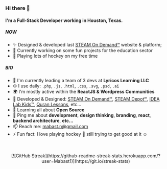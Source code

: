 ### Hi there 👋

#### I'm a Full-Stack Developer working in Houston, Texas.

##### NOW

- ✨ Designed & developed last [STEAM On Demand℠](https://steamondemand.org) website & platform;
- 🏫 Currently working on some fun projects for the education sector 
- 🏒 Playing lots of hockey on my free time

##### BIO

- 🏢 I'm currently leading a team of 3 devs at **Lyricos Learning LLC**
- ⚙️ I use daily: `.php`, `.js`, `.html`, `.css`, `.svg`, `.psd`, `.ai`
- 🌍 I'm mostly active within the **ReactJS & Wordpress Communities**
- 💅 Developed & Designed: [STEAM On Demand℠](https://steamondemand.org), [STEAM Depot℠](https://steamdepot.idealabkids.com), [IDEA Lab Kids™](https://idealabkids.com), [Quran Lessons](https://quranlessons.us), etc…
- 🌱 Learning all about **Open Source**
- 💬 Ping me about **development**, **design thinking**, **branding**, **react**, **backend architecture**, **etc...**
- 📫 Reach me: [mabast.n@gmail.com](mailto:mabast.n@gmail.com)
- ⚡️ Fun fact: I love playing hockey 🏑 still trying to get good at it ☺ 

</br>
<p align="center">
[![GitHub Streak](https://github-readme-streak-stats.herokuapp.com/?user=Mabast1)](https://git.io/streak-stats)
</p>
